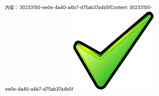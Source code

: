 <span data-ttu-id="36a1b-101">内容： 30233150-ee0e-4a40-a4b7-d75ab37a4b5f</span><span class="sxs-lookup"><span data-stu-id="36a1b-101">Content: 30233150-ee0e-4a40-a4b7-d75ab37a4b5f</span></span>![图像](d13b4aee-3b4b-472b-8bfb-0ef38230b37d.png)

